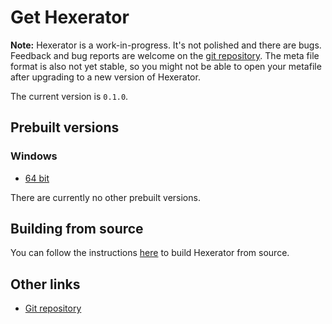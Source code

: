 # Get Hexerator

**Note:** Hexerator is a work-in-progress.
It's not polished and there are bugs.
Feedback and bug reports are welcome on the [git repository](https://github.com/crumblingstatue/hexerator).
The meta file format is also not yet stable, so you might not be able to open your metafile after upgrading
to a new version of Hexerator.

The current version is `0.1.0`.

## Prebuilt versions

### Windows

- [64 bit](https://github.com/crumblingstatue/hexerator/releases/download/v0.1.0/hexerator-build-win-x86_64.zip)

There are currently no other prebuilt versions.

## Building from source

You can follow the instructions [here](./getting-started/build-from-source.md) to build Hexerator from source.

## Other links

- [Git repository](https://github.com/crumblingstatue/hexerator)